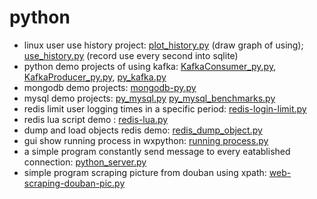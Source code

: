 # python
- linux user use history project: [plot_history.py](https://github.com/alanackart/Python/blob/master/plot_history.py)  (draw  graph of using);   [use_history.py](https://github.com/alanackart/Python/blob/master/use_history.py) (record use every second into sqlite)
- python demo projects of using kafka: [KafkaConsumer_py.py](https://github.com/alanackart/Python/blob/master/KafkaConsumer_py.py), [KafkaProducer_py.py](https://github.com/alanackart/Python/blob/master/KafkaProducer_py.py), [py_kafka.py](https://github.com/alanackart/Python/blob/master/py_kafka.py)
- mongodb demo projects: [mongodb-py.py](https://github.com/alanackart/Python/blob/master/mongodb-py.py)
- mysql demo projects: [py_mysql.py](https://github.com/alanackart/Python/blob/master/py_mysql.py) [py_mysql_benchmarks.py](https://github.com/alanackart/Python/blob/master/py_mysql_benchmarks.py)
- redis limit user logging times in a specific period: [redis-login-limit.py](https://github.com/alanackart/Python/blob/master/redis-login-limit.py)
- redis lua script demo : [redis-lua.py](https://github.com/alanackart/Python/blob/master/redis-lua.py)
- dump and load objects redis demo: [redis_dump_object.py](https://github.com/alanackart/Python/blob/master/redis_dump_object.py)
- gui show running process in wxpython: [running process.py](https://github.com/alanackart/Python/blob/master/running%20process.py)
- a simple program constantly send message to every eatablished connection: [python_server.py](https://github.com/alanackart/Python/blob/master/python_server.py)
- simple program scraping picture from douban using xpath: [web-scraping-douban-pic.py](https://github.com/alanackart/Python/blob/master/web-scraping-douban-pic.py)
